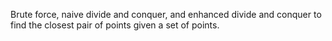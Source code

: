 Brute force, naive divide and conquer, and enhanced divide and conquer to find the closest pair of points given a set of points.
